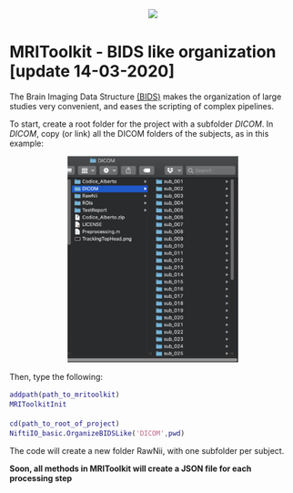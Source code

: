 <p align="center">
<a href="https://github.com/delucaal/MRIToolkit"> 
<img src="../../../img/MRIToolkitLogo.png" /> 
 </a> 
 </p>

# MRIToolkit - BIDS like organization [update 14-03-2020] 
The Brain Imaging Data Structure [(BIDS)](https://en.wikipedia.org/wiki/Brain_Imaging_Data_Structure) makes the organization of large studies very convenient, and eases the scripting of complex pipelines.

To start, create a root folder for the project with a subfolder *DICOM*. In *DICOM*, copy (or link) all the DICOM folders of the subjects, as in this example:
<p align="center">
<img src="../../../img/img_bids.png" width="300">
</p>

Then, type the following:
```matlab
addpath(path_to_mritoolkit)
MRIToolkitInit

cd(path_to_root_of_project)
NiftiIO_basic.OrganizeBIDSLike('DICOM',pwd)
```

The code will create a new folder RawNii, with one subfolder per subject.

**Soon, all methods in MRIToolkit will create a JSON file for each processing step**